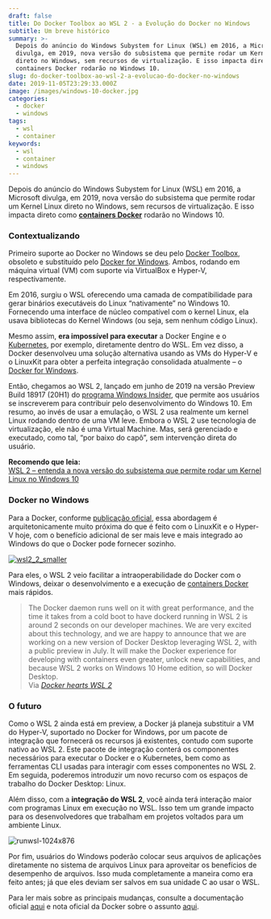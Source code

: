 ```yaml
---
draft: false
title: Do Docker Toolbox ao WSL 2 - a Evolução do Docker no Windows
subtitle: Um breve histórico
summary: >-
  Depois do anúncio do Windows Subystem for Linux (WSL) em 2016, a Microsoft
  divulga, em 2019, nova versão do subsistema que permite rodar um Kernel Linux
  direto no Windows, sem recursos de virtualização. E isso impacta direto como
  containers Docker rodarão no Windows 10.
slug: do-docker-toolbox-ao-wsl-2-a-evolucao-do-docker-no-windows
date: 2019-11-05T23:29:33.000Z
image: /images/windows-10-docker.jpg
categories:
  - docker
  - windows
tags:
  - wsl
  - container
keywords:
  - wsl
  - container
  - windows
---
```

Depois do anúncio do Windows Subystem for Linux (WSL) em 2016, a Microsoft divulga, em 2019, nova versão do subsistema que permite rodar um Kernel Linux direto no Windows, sem recursos de virtualização. E isso impacta direto como [**containers Docker**](https://www.udemy.com/course/docker-introducao-a-administracao-de-containers/) rodarão no Windows 10.

### Contextualizando

Primeiro suporte ao Docker no Windows se deu pelo [Docker Toolbox](https://docs.docker.com/toolbox/overview/), obsoleto e substituído pelo [Docker for Windows](https://docs.docker.com/docker-for-windows/). Ambos, rodando em máquina virtual (VM) com suporte via VirtualBox e Hyper-V, respectivamente.

Em 2016, surgiu o WSL oferecendo uma camada de compatibilidade para gerar binários executáveis do Linux “nativamente” no Windows 10. Fornecendo uma interface de núcleo compatível com o kernel Linux, ela usava bibliotecas do Kernel Windows (ou seja, sem nenhum código Linux).

Mesmo assim, **era impossível para executar** a Docker Engine e o [Kubernetes](https://www.profissionaisti.com.br/2018/07/o-que-e-o-kubernetes-e-sua-importancia/ "O que é o Kubernetes e sua importância"), por exemplo, diretamente dentro do WSL. Em vez disso, a Docker desenvolveu uma solução alternativa usando as VMs do Hyper-V e o LinuxKit para obter a perfeita integração consolidada atualmente – o [Docker for Windows](https://docs.docker.com/docker-for-windows/).

Então, chegamos ao WSL 2, lançado em junho de 2019 na versão Preview Build 18917 (20H1) do [programa Windows Insider](https://insider.windows.com/pt-br/), que permite aos usuários se inscreverem para contribuir pelo desenvolvimento do Windows 10. Em resumo, ao invés de usar a emulação, o WSL 2 usa realmente um kernel Linux rodando dentro de uma VM leve. Embora o WSL 2 use tecnologia de virtualização, ele não é uma Virtual Machine. Mas, será gerenciado e executado, como tal, “por baixo do capô”, sem intervenção direta do usuário.

**Recomendo que leia:**\
[WSL 2 – entenda a nova versão do subsistema que permite rodar um Kernel Linux no Windows 10](https://www.linuxdescomplicado.com.br/2019/06/wsl-2-entenda-a-nova-versao-do-subsistema-que-permite-rodar-um-kernel-linux-no-windows.html)

### Docker no Windows

Para a Docker, conforme [publicação oficial](https://engineering.docker.com/2019/06/docker-hearts-wsl-2/), essa abordagem é arquitetonicamente muito próxima do que é feito com o LinuxKit e o Hyper-V hoje, com o benefício adicional de ser mais leve e mais integrado ao Windows do que o Docker pode fornecer sozinho.

[![wsl2_2_smaller](../images/wsl2_2_smaller.gif)](https://engineering.docker.com/2019/06/docker-hearts-wsl-2/)

Para eles, o WSL 2 veio facilitar a intraoperabilidade do Docker com o Windows, deixar o desenvolvimento e a execução de [containers Docker](https://click.linksynergy.com/deeplink?id=/rNXZOKZPuM&mid=39197&murl=https%3A%2F%2Fwww.udemy.com%2Fdocker-introducao-a-administracao-de-containers%2F) mais rápidos.

> The Docker daemon runs well on it with great performance, and the time it takes from a cold boot to have dockerd running in WSL 2 is around 2 seconds on our developer machines. We are very excited about this technology, and we are happy to announce that we are working on a new version of Docker Desktop leveraging WSL 2, with a public preview in July. It will make the Docker experience for developing with containers even greater, unlock new capabilities, and because WSL 2 works on Windows 10 Home edition, so will Docker Desktop.\
> Via _[Docker hearts WSL 2](https://engineering.docker.com/2019/06/docker-hearts-wsl-2/)_

### O futuro

Como o WSL 2 ainda está em preview, a Docker já planeja substituir a VM do Hyper-V, suportado no Docker for Windows, por um pacote de integração que fornecerá os recursos já existentes, contudo com suporte nativo ao WSL 2. Este pacote de integração conterá os componentes necessários para executar o Docker e o Kubernetes, bem como as ferramentas CLI usadas para interagir com esses componentes no WSL 2. Em seguida, poderemos introduzir um novo recurso com os espaços de trabalho do Docker Desktop: Linux.

Além disso, com a **integração do WSL 2**, você ainda terá interação maior com programas Linux em execução no WSL. Isso tem um grande impacto para os desenvolvedores que trabalham em projetos voltados para um ambiente Linux.

![runwsl-1024x876](../images/runwsl-1024x876.gif)

Por fim, usuários do Windows poderão colocar seus arquivos de aplicações diretamente no sistema de arquivos Linux para aproveitar os benefícios de desempenho de arquivos. Isso muda completamente a maneira como era feito antes; já que eles deviam ser salvos em sua unidade C ao usar o WSL.

Para ler mais sobre as principais mudanças, consulte a documentação oficial [aqui](https://docs.microsoft.com/en-us/windows/wsl/wsl2-ux-changes) e nota oficial da Docker sobre o assunto [aqui](https://engineering.docker.com/2019/06/docker-hearts-wsl-2/).
